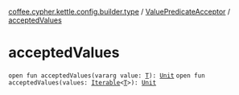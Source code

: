 [coffee.cypher.kettle.config.builder.type](../index.md) / [ValuePredicateAcceptor](index.md) / [acceptedValues](./accepted-values.md)

# acceptedValues

`open fun acceptedValues(vararg value: `[`T`](index.md#T)`): `[`Unit`](https://kotlinlang.org/api/latest/jvm/stdlib/kotlin/-unit/index.html)
`open fun acceptedValues(values: `[`Iterable`](https://kotlinlang.org/api/latest/jvm/stdlib/kotlin.collections/-iterable/index.html)`<`[`T`](index.md#T)`>): `[`Unit`](https://kotlinlang.org/api/latest/jvm/stdlib/kotlin/-unit/index.html)